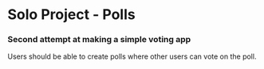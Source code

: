 # Solo Project - Polls

### Second attempt at making a simple voting app

Users should be able to create polls where other users can vote on the poll.